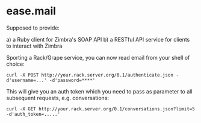 ease.mail
=========

Supposed to provide:

a) a Ruby client for Zimbra's SOAP API
b) a RESTful API service for clients to interact with Zimbra

Sporting a Rack/Grape service, you can now read email from your shell of choice:

    curl -X POST http://your.rack.server.org/0.1/authenticate.json -d'username=...' -d'password=****'

This will give you an auth token which you need to pass as parameter to all subsequent requests, e.g. conversations:

    curl -X GET http://your.rack.server.org/0.1/conversations.json?limit=5 -d'auth_token=.....'